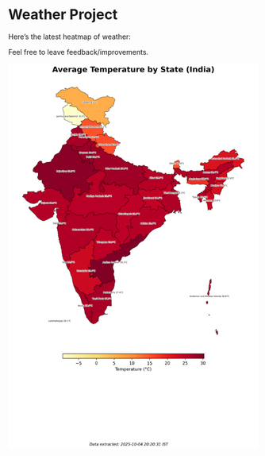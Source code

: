 # Weather Project

Here’s the latest heatmap of weather:

Feel free to leave feedback/improvements.

![India Heatmap](docs/assets/india_heatmap.png?v=E13439)
